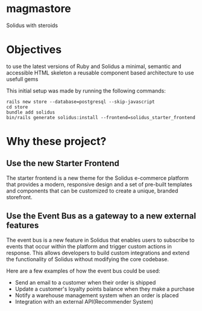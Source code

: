 # magmastore
Solidus with steroids

# Objectives
to use the latest versions of Ruby and Solidus
a minimal, semantic and accessible HTML skeleton
a reusable component based architecture
to use usefull gems


This initial setup was made by running the following commands:

```
rails new store --database=postgresql --skip-javascript
cd store
bundle add solidus
bin/rails generate solidus:install --frontend=solidus_starter_frontend
```

# Why these project?
## Use the new Starter Frontend
The starter frontend is a new theme for the Solidus e-commerce platform that provides a modern, responsive design and a set of pre-built templates and components that can be customized to create a unique, branded storefront.
  
## Use the Event Bus as a gateway to a new external features
The event bus is a new feature in Solidus that enables users to subscribe to events that occur within the platform and trigger custom actions in response. This allows developers to build custom integrations and extend the functionality of Solidus without modifying the core codebase.

Here are a few examples of how the event bus could be used:
- Send an email to a customer when their order is shipped
- Update a customer's loyalty points balance when they make a purchase
- Notify a warehouse management system when an order is placed
- Integration with an external API(Recommender System)
